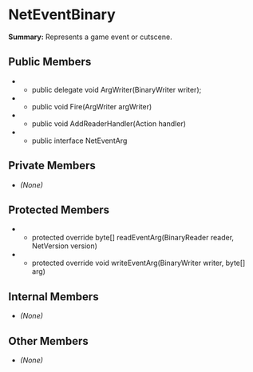 # NetEventBinary

**Summary:** Represents a game event or cutscene.

## Public Members
- - public delegate void ArgWriter(BinaryWriter writer);
- - public void Fire(ArgWriter argWriter)
- - public void AddReaderHandler(Action<BinaryReader> handler)
- - public interface NetEventArg

## Private Members
- *(None)*

## Protected Members
- - protected override byte[] readEventArg(BinaryReader reader, NetVersion version)
- - protected override void writeEventArg(BinaryWriter writer, byte[] arg)

## Internal Members
- *(None)*

## Other Members
- *(None)*

